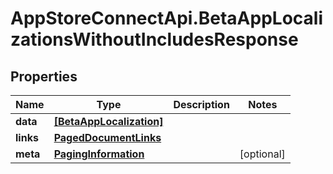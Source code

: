 # AppStoreConnectApi.BetaAppLocalizationsWithoutIncludesResponse

## Properties

Name | Type | Description | Notes
------------ | ------------- | ------------- | -------------
**data** | [**[BetaAppLocalization]**](BetaAppLocalization.md) |  | 
**links** | [**PagedDocumentLinks**](PagedDocumentLinks.md) |  | 
**meta** | [**PagingInformation**](PagingInformation.md) |  | [optional] 


